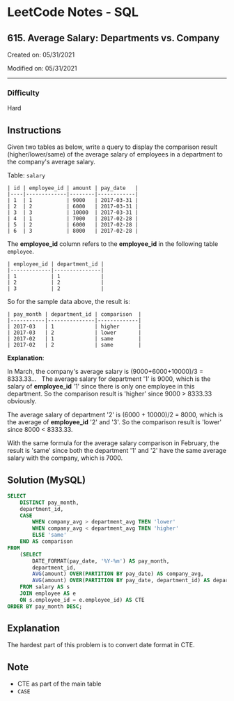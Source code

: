 # LeetCode Notes - SQL

## 615. Average Salary: Departments vs. Company

Created on: 05/31/2021

Modified on: 05/31/2021

---

### Difficulty

Hard

## Instructions

Given two tables as below, write a query to display the comparison result (higher/lower/same) of the average salary of employees in a department to the company's average salary.
 

Table: `salary`

```
| id | employee_id | amount | pay_date   |
|----|-------------|--------|------------|
| 1  | 1           | 9000   | 2017-03-31 |
| 2  | 2           | 6000   | 2017-03-31 |
| 3  | 3           | 10000  | 2017-03-31 |
| 4  | 1           | 7000   | 2017-02-28 |
| 5  | 2           | 6000   | 2017-02-28 |
| 6  | 3           | 8000   | 2017-02-28 |
```

The **employee_id** column refers to the **employee_id** in the following table 
`employee`.
 
```
| employee_id | department_id |
|-------------|---------------|
| 1           | 1             |
| 2           | 2             |
| 3           | 2             |
```

So for the sample data above, the result is:
 
```
| pay_month | department_id | comparison  |
|-----------|---------------|-------------|
| 2017-03   | 1             | higher      |
| 2017-03   | 2             | lower       |
| 2017-02   | 1             | same        |
| 2017-02   | 2             | same        |
```

**Explanation**:

In March, the company's average salary is (9000+6000+10000)/3 = 8333.33...
 
The average salary for department '1' is 9000, which is the salary of 
**employee_id** '1' since there is only one employee in this department. So the 
comparison result is 'higher' since 9000 > 8333.33 obviously.
 

The average salary of department '2' is (6000 + 10000)/2 = 8000, which is the 
average of **employee_id** '2' and '3'. So the comparison result is 'lower' 
since 8000 < 8333.33.
 

With the same formula for the average salary comparison in February, the result 
is 'same' since both the department '1' and '2' have the same average salary 
with the company, which is 7000.

## Solution (MySQL)

``` sql
SELECT 
    DISTINCT pay_month, 
    department_id,
    CASE
        WHEN company_avg > department_avg THEN 'lower'
        WHEN company_avg < department_avg THEN 'higher'
        ELSE 'same' 
    END AS comparison
FROM 
    (SELECT
        DATE_FORMAT(pay_date, '%Y-%m') AS pay_month,
        department_id,
        AVG(amount) OVER(PARTITION BY pay_date) AS company_avg,
        AVG(amount) OVER(PARTITION BY pay_date, department_id) AS department_avg
    FROM salary AS s
    JOIN employee AS e
    ON s.employee_id = e.employee_id) AS CTE
ORDER BY pay_month DESC;
```

## Explanation

The hardest part of this problem is to convert date format in CTE.

## Note

- CTE as part of the main table
- `CASE`